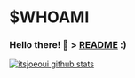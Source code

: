 # $WHOAMI

### Hello there! 👋 > [README](https://itsjoeoui.com/about/) :)

[![itsjoeoui github stats](https://github-readme-stats.vercel.app/api?username=itsjoeoui&hide=issues&show_icons=true&include_all_commits=true&theme=dracula)](https://github.com/itsjoeoui)
